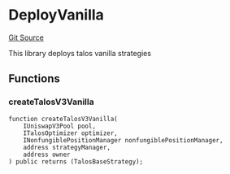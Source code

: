 # DeployVanilla
[Git Source](https://github.com/Maia-DAO/test-env-V2/blob/84b5f9e8695c91ddb02f27bb3dfb1c652f55ced4/talos/TalosStrategyVanilla.sol)

This library deploys talos vanilla strategies


## Functions
### createTalosV3Vanilla


```solidity
function createTalosV3Vanilla(
    IUniswapV3Pool pool,
    ITalosOptimizer optimizer,
    INonfungiblePositionManager nonfungiblePositionManager,
    address strategyManager,
    address owner
) public returns (TalosBaseStrategy);
```


